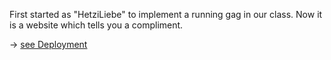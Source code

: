 First started as "HetziLiebe" to implement a running gag in our class. 
Now it is a website which tells you a compliment.

-> <a href="https://hetzi-liebe.vercel.app/"> see Deployment </a>
